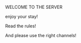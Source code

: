 </b>WELCOME TO THE SERVER</b>

enjoy your stay!

Read the rules!

And please use the right channels!

